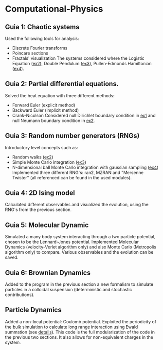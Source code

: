 # Computational-Physics

## Guia 1: Chaotic systems
Used the following tools for analysis:
- Discrete Fourier transforms
- Poincare sections
- Fractals' visualization
The systems considered where the Logistic Equation ([ex2](Guia1/ex2)), Double Pendulum ([ex3](Guia1/ex3)), Pullen-Edmonds Hamiltonian ([ex4](Guia1/ex4)).

## Guia 2: Partial differential equations.
Solved the heat equation with three different methods:
- Forward Euler (explicit method)
- Backward Euler (implicit method)
- Crank-Nicolson
Considered null Dirichlet boundary condition in [ex1](Guia2/ex1/) and null Neumann boundary condition in [ex2](Guia2/ex2/).

## Guia 3: Random number generators (RNGs)
Introductory level concepts such as:
- Random walks ([ex2](Guia3/ex2/))
- Simple Monte Carlo integration ([ex3](Guia3/ex3/))
- N-dimensional ball Monte Carlo integration with gaussian sampling ([ex4](Guia3/ex4/))
Implemented three different RNG's: ran2, MZRAN and "Mersenne Twister" (all referenced can be found in the used modules).


## Guia 4: 2D Ising model
Calculated different observables and visualized the evolution, using the RNG's from the previous section.

## Guia 5: Molecular Dynamic
Simulated a many body system interacting through a two particle potential, chosen to be the Lennard-Jones potential. Implemented Molecular Dynamics (velocity-Verlet algorithm only) and also Monte Carlo (Metropolis algorithm only) to compare. Various observables and the evolution can be saved.

## Guia 6: Brownian Dynamics
Added to the program in the previous section a new formalism to simulate particles in a colloidal suspension (deterministic and stochastic contributions).

## Particle Dynamics
Added a non-local potential: Coulomb potential. Exploited the periodicity of the bulk simulation to calculate long range interaction using Ewald summation (see [details](Particle_Dynamics/README.md)). This code is the full modularization of the code in the previous two sections. It also allows for non-equivalent charges in the system.

